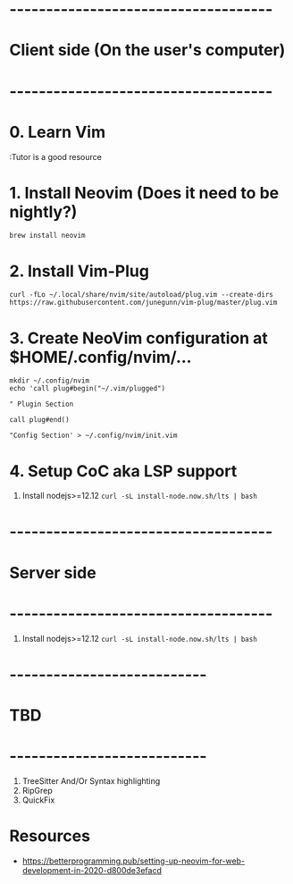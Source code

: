# ------------------------------------
# Client side (On the user's computer)
# ------------------------------------
# 0. Learn Vim
:Tutor is a good resource

# 1. Install Neovim (Does it need to be nightly?)
```
brew install neovim
```

# 2. Install Vim-Plug
```
curl -fLo ~/.local/share/nvim/site/autoload/plug.vim --create-dirs https://raw.githubusercontent.com/junegunn/vim-plug/master/plug.vim
```


# 3. Create NeoVim configuration at $HOME/.config/nvim/...
```
mkdir ~/.config/nvim
echo 'call plug#begin("~/.vim/plugged")

" Plugin Section

call plug#end()

"Config Section' > ~/.config/nvim/init.vim
```

# 4. Setup CoC aka LSP support
1. Install nodejs>=12.12 `curl -sL install-node.now.sh/lts | bash`


# ------------------------------------
# Server side
# ------------------------------------
1. Install nodejs>=12.12 `curl -sL install-node.now.sh/lts | bash`




# ---------------------------
# TBD
# ---------------------------
1. TreeSitter And/Or Syntax highlighting
2. RipGrep
3. QuickFix




# Resources
- https://betterprogramming.pub/setting-up-neovim-for-web-development-in-2020-d800de3efacd
